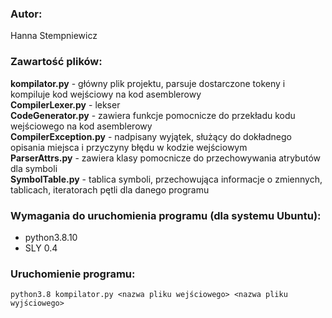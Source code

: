 ### Autor: 
Hanna Stempniewicz

### Zawartość plików:

**kompilator.py** - główny plik projektu, parsuje dostarczone tokeny i kompiluje kod wejściowy na kod asemblerowy <br /> 
**CompilerLexer.py** - lekser <br /> 
**CodeGenerator.py** - zawiera funkcje pomocnicze do przekładu kodu wejściowego na kod asemblerowy <br /> 
**CompilerException.py** - nadpisany wyjątek, służący do dokładnego opisania miejsca i przyczyny błędu w kodzie wejściowym <br /> 
**ParserAttrs.py** - zawiera klasy pomocnicze do przechowywania atrybutów dla symboli <br /> 
**SymbolTable.py** - tablica symboli, przechowująca informacje o zmiennych, tablicach, iteratorach pętli dla danego programu <br /> 

### Wymagania do uruchomienia programu (dla systemu Ubuntu):
- python3.8.10
- SLY 0.4

### Uruchomienie programu:
```
python3.8 kompilator.py <nazwa pliku wejściowego> <nazwa pliku wyjściowego>
```
